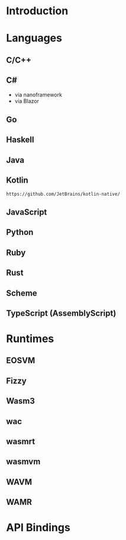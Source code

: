 # Introduction

# Languages

## C/C++

## C#

- via nanoframework
- via Blazor

## Go

## Haskell

## Java

## Kotlin

    https://github.com/JetBrains/kotlin-native/

## JavaScript

## Python

## Ruby

## Rust

## Scheme

## TypeScript (AssemblyScript)


# Runtimes

## EOSVM

## Fizzy

## Wasm3

## wac

## wasmrt

## wasmvm

## WAVM

## WAMR

# API Bindings

